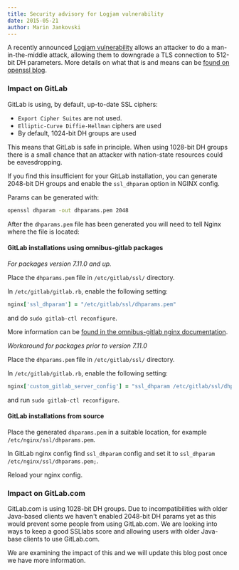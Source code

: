 ```yaml
---
title: Security advisory for Logjam vulnerability
date: 2015-05-21
author: Marin Jankovski
---
```


A recently announced [Logjam vulnerability](https://weakdh.org/) allows an attacker to do a man-in-the-middle attack, allowing them to downgrade a TLS connection to 512-bit DH parameters. More details on what that is and means can be [found on openssl blog](https://www.openssl.org/blog/blog/2015/05/20/logjam-freak-upcoming-changes/).

<!--more-->

### Impact on GitLab

GitLab is using, by default, up-to-date SSL ciphers:

* `Export Cipher Suites` are not used.
* `Elliptic-Curve Diffie-Hellman` ciphers are used
* By default, 1024-bit DH groups are used

This means that GitLab is safe in principle. When using 1028-bit DH groups there is a small chance that an attacker with nation-state resources could be eavesdropping.

If you find this insufficient for your GitLab installation, you can generate 2048-bit DH groups and enable the `ssl_dhparam` option in NGINX config.

Params can be generated with:

```bash
openssl dhparam -out dhparams.pem 2048
```

After the `dhparams.pem` file has been generated you will need to tell Nginx where the file is located:

#### GitLab installations using omnibus-gitlab packages

*For packages version 7.11.0 and up.*

Place the `dhparams.pem` file in `/etc/gitlab/ssl/` directory.

In `/etc/gitlab/gitlab.rb`, enable the following setting:

```ruby
nginx['ssl_dhparam'] = "/etc/gitlab/ssl/dhparams.pem"
```

and do `sudo gitlab-ctl reconfigure`.

More information can be [found in the omnibus-gitlab nginx documentation](https://gitlab.com/gitlab-org/omnibus-gitlab/blob/7-11-stable/doc/settings/nginx.md#using-custom-ssl-ciphers).

*Workaround for packages prior to version 7.11.0*

Place the `dhparams.pem` file in `/etc/gitlab/ssl/` directory.

In `/etc/gitlab/gitlab.rb`, enable the following setting:

```ruby
nginx['custom_gitlab_server_config'] = "ssl_dhparam /etc/gitlab/ssl/dhparams.pem;\n"
```
and run `sudo gitlab-ctl reconfigure`.

#### GitLab installations from source

Place the generated `dhparams.pem` in a suitable location, for example `/etc/nginx/ssl/dhparams.pem`.

In GitLab nginx config find `ssl_dhparam` config and set it to `ssl_dhparam /etc/nginx/ssl/dhparams.pem;`.

Reload your nginx config.

### Impact on GitLab.com

GitLab.com is using 1028-bit DH groups. Due to incompatibilities with older Java-based clients we haven't enabled 2048-bit DH params yet as this would prevent some people from using GitLab.com. We are looking into ways to keep a good SSLlabs score and allowing users with older Java-base clients to use GitLab.com.

We are examining the impact of this and we will update this blog post once we have more information.
